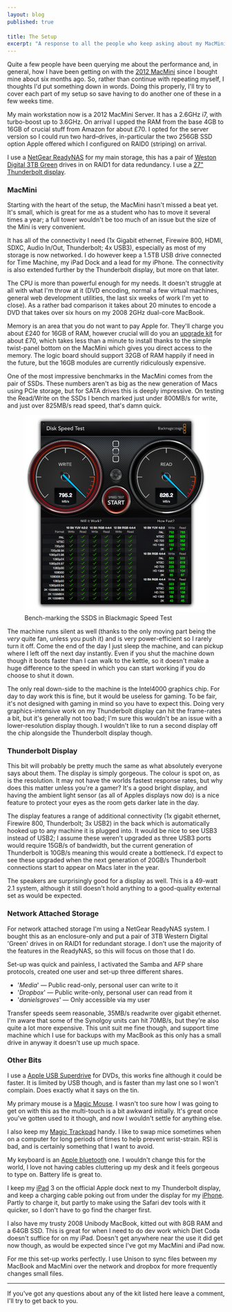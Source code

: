 ```yaml
---
layout: blog
published: true

title: The Setup
excerpt: "A response to all the people who keep asking about my MacMini, and other kit"
---
```


Quite a few people have been querying me about the performance and, in general, how I have been getting on with the [2012 MacMini][mac-mini] since I bought mine about six months ago. So, rather than continue with repeating myself, I thoughts I'd put something down in words. Doing this properly, I'll try to cover each part of my setup so save having to do another one of these in a few weeks time. 

My main workstation now is a 2012 MacMini Server. It has a 2.6GHz i7, with turbo-boost up to 3.6GHz. On arrival I upped the RAM from the base 4GB to 16GB of crucial stuff from Amazon for about £70. I opted for the server version so I could run two hard–drives, in-particular the two 256GB SSD option Apple offered which I configured on RAID0 (striping) on arrival. 

I use a [NetGear ReadyNAS][readynas] for my main storage, this has a pair of [Weston Digital 3TB Green][wd-green] drives in on RAID1 for data redundancy. I use a [27" Thunderbolt display][thunderbolt]. 

### MacMini

Starting with the heart of the setup, the MacMini hasn't missed a beat yet. It's small, which is great for me as a student who has to move it several times a year; a full tower wouldn't be too much of an issue but the size of the Mini is very convenient. 

It has all of the connectivity I need (1x Gigabit ethernet, Firewire 800, HDMI, SDXC, Audio In/Out, Thunderbolt; 4x USB3), especially as most of my storage is now networked. I do however keep a 1.5TB USB drive connected for Time Machine, my iPad Dock and a lead for my iPhone. The connectivity is also extended further by the Thunderbolt display, but more on that later. 

The CPU is more than powerful enough for my needs. It doesn't struggle at all  with what I'm throw at it (DVD encoding, normal a few virtual machines, general web development utilities, the last six weeks of work I'm yet to close). As a rather bad comparison it takes about 20 minutes to encode a DVD that takes over six hours on my 2008 2GHz dual-core MacBook. 

Memory is an area that you do not want to pay Apple for. They'll charge you about £240 for 16GB of RAM, however crucial will do you an [upgrade kit][ram-upgrade] for about £70, which takes less than a minute to install thanks to the simple twist-panel bottom on the MacMini which gives you direct access to the memory. The logic board should support 32GB of RAM happily if need in the future, but the 16GB modules are currently ridiculously expensive. 

One of the most impressive benchmarks in the MacMini comes from the pair of SSDs. These numbers aren't as big as the new generation of Macs using PCIe storage, but for SATA drives this is deeply impressive. On testing the Read/Write on the SSDs I bench marked just under 800MB/s for write, and just over 825MB/s read speed, that's damn quick. 

<figure>
	<img src="/assets/images/blog/2013-07-17-the-setup/ssd-bench.png" alt="SSDs bench-marking 795.2MB/s write and 826.2MB/s read" />
	<figcaption>
		Bench-marking the SSDS in Blackmagic Speed Test
	</figcaption>
</figure>

The machine runs silent as well (thanks to the only moving part being the *very* quite fan, unless you push it) and is very power-efficient so I rarely turn it off. Come the end of the day I just sleep the machine, and can pickup where I left off the next day instantly. Even if you shut the machine down though it boots faster than I can walk to the kettle, so it doesn't make a huge difference to the speed in which you can start working if you do choose to shut it down. 

The only real down-side to the machine is the Intel4000 graphics chip. For day to day work this is fine, but it would be useless for gaming. To be fair, it's not designed with gaming in mind so you have to expect this. Doing very graphics-intensive work on my Thunderbolt display can hit the frame-rates a bit, but it's generally not too bad; I'm sure this wouldn't be an issue with a lower-resolution display though. I wouldn't like to run a second display off the chip alongside the Thunderbolt display though. 

### Thunderbolt Display

This bit will probably be pretty much the same as what absolutely everyone says about them. The display is simply gorgeous. The colour is spot on, as is the resolution. It may not have the worlds fastest response rates, but why does this matter unless you're a gamer?  It's a good bright display, and having the ambient light sensor (as all of Apples displays now do) is a nice feature to protect your eyes as the room gets darker late in the day. 

The display features a range of additional connectivity (1x gigabit ethernet, Firewire 800, Thunderbolt; 3x USB2) in the back which is automatically hooked up to any machine it is plugged into. It would be nice to see USB3 instead of USB2; I assume these weren't upgraded as three USB3 ports would require 15GB/s of bandwidth, but the current generation of Thunderbolt is 10GB/s meaning this would create a bottleneck. I'd expect to see these upgraded when the next generation of 20GB/s Thunderbolt connections start to appear on Macs later in the year. 

The speakers are surprisingly good for a display as well. This is a 49-watt 2.1 system, although it still doesn't hold anything to a good-quality external set as would be expected. 

### Network Attached Storage

For network attached storage I'm using a NetGear ReadyNAS system. I bought this as an enclosure-only and put a pair of 3TB Western Digital 'Green' drives in on RAID1 for redundant storage. I don't use the majority of the features in the ReadyNAS, so this will focus on those that I do. 

Set-up was quick and painless, I activated the Samba and AFP share protocols, created one user and set-up three different shares. 

- '*Media*' — Public read-only, personal user can write to it
- '*Dropbox*' — Public write-only, personal user can read from it
- '*danielsgroves*' — Only accessible via my user

Transfer speeds seem reasonable, 35MB/s readwrite over gigabit ethernet. I'm aware that some of the Synolgoy  units can hit 70MB/s, but they're also quite a lot more expensive. This unit suit me fine though, and support time machine which I use for backups with my MacBook as this only has a small drive in anyway it doesn't use up much space. 

### Other Bits

I use a [Apple USB Superdrive][superdrive] for DVDs, this works fine although it could be faster. It is limited by USB though, and is faster than my last one so I won't complain. Does exactly what it says on the tin. 

My primary mouse is a [Magic Mouse][magic-mouse]. I wasn't too sure how I was going to get on with this as the multi-touch is a bit awkward initially. It's great once you've gotten used to it though, and now I wouldn't settle for anything else. 

I also keep my [Magic Trackpad][magic-trackpad] handy. I like to swap mice sometimes when on a computer for long periods of times to help prevent wrist-strain. RSI is bad, and is certainly something that I want to avoid. 

My keyboard is an [Apple bluetooth][keyboard] one. I wouldn't change this for the world, I love not having cables cluttering up my desk and it feels gorgeous to type on.  Battery life is great to. 

I keep my [iPad][ipad] 3 on the official Apple dock next to my Thunderbolt display, and keep a charging cable poking out from under the display for my [iPhone][iphone]. Partly to charge it, but partly to make using the Safari dev tools with it quicker, so I don't have to go find the charger first. 

I also have my trusty 2008 Unibody MacBook, kitted out with 8GB RAM and a 64GB SSD. This is great for when I need to do dev work which Diet Coda doesn't suffice for on my iPad. Doesn't get anywhere near the use it did get now though, as would be expected since I've got my MacMini and iPad now. 

For me this set-up works perfectly. I use Unison to sync files between my MacBook and MacMini over the network and dropbox for more frequently changes small files. 

---

If you've got any questions about any of the kit listed here leave a comment, I'll try to get back to you. 

[mac-mini]: http://www.apple.com/uk/mac-mini/server/ "MacMini Server"
[wd-green]: http://www.ebuyer.com/260668-wd-3tb-green-desktop-drive-wd30ezrx "WD Caviar Green 3TB"
[readynas]: http://www.amazon.co.uk/Netgear-ReadyNAS-Desktop-Network-Storage/dp/B00620CKD2/ "ReadyNas Duo v2 on Amazon"
[thunderbolt]: http://www.apple.com/uk/displays/ "Apple Thunderbolt Display"
[superdrive]: http://store.apple.com/uk/product/MD564ZM/A/apple-usb-superdrive "Apple USB Superdrive"
[magic-mouse]: http://www.apple.com/uk/magicmouse/ "Apple Magic Mouse"
[magic-trackpad]: http://www.apple.com/uk/magictrackpad/ "Apple Magic Trackpad"
[ipad]: http://www.apple.com/uk/ipad/ "Apple iPad"
[iphone]: http://www.apple.com/uk/iphone/ "Apple iPhone"
[keyboard]: http://www.apple.com/uk/keyboard/ "Apple wireless keyabord"
[ram-upgrade]: http://www.amazon.co.uk/Crucial-memory-PC3-12800-1600MHz-Macbook/dp/B008LXX9OC "16GB DDR3 RAM"